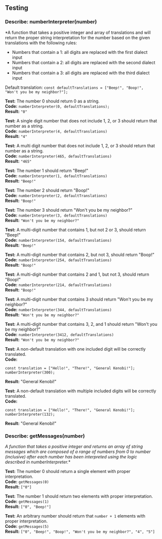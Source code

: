 ## Testing

### Describe: numberInterpreter(number)
*A function that takes a positive integer and array of translations and will return the proper string interpretation for the number based on the given translations with the following rules:

* Numbers that contain a 1: all digits are replaced with the first dialect input
* Numbers that contain a 2: all digits are replaced with the second dialect input
* Numbers that contain a 3: all digits are replaced with the third dialect input

Default translation: `const defaultTranslations = ["Beep!", "Boop!", "Won't you be my neighbor?"];`

**Test:** The number 0 should return 0 as a string.  
**Code:** `numberInterpreter(0, defaultTranslations);`  
**Result:** `"0"`

**Test:** A single digit number that does not include 1, 2, or 3 should return that number as a string.  
**Code:** `numberInterpreter(4, defaultTranslations)`  
**Result:** `"4"`

**Test:** A multi digit number that does not include 1, 2, or 3 should return that number as a string.  
**Code:** `numberInterpreter(465, defaultTranslations)`  
**Result:** `"465"`

**Test:** The number 1 should return "Beep!"  
**Code:** `numberInterpreter(1, defaultTranslations)`  
**Result:** `"Beep!"`

**Test:** The number 2 should return "Boop!"  
**Code:** `numberInterpreter(2, defaultTranslations)`  
**Result:** `"Boop!"`

**Test:** The number 3 should return "Won't you be my neighbor?"  
**Code:** `numberInterpreter(3, defaultTranslations)`  
**Result:** `"Won't you be my neighbor?"`

**Test:** A multi-digit number that contains 1, but not 2 or 3, should return "Beep!"  
**Code:** `numberInterpreter(154, defaultTranslations)`  
**Result:** `"Beep!"`

**Test:** A multi-digit number that contains 2, but not 3, should return "Boop!"  
**Code:** `numberInterpreter(254, defaultTranslations)`  
**Result:** `"Boop!"`

**Test:** A multi-digit number that contains 2 and 1, but not 3, should return "Boop!"  
**Code:** `numberInterpreter(214, defaultTranslations)`  
**Result:** `"Boop!"`

**Test:** A multi-digit number that contains 3 should return "Won't you be my neighbor?"  
**Code:** `numberInterpreter(344, defaultTranslations)`  
**Result:** `"Won't you be my neighbor?"`

**Test:** A multi-digit number that contains 3, 2, and 1 should return "Won't you be my neighbor?"  
**Code:** `numberInterpreter(3412, defaultTranslations)`  
**Result:** `"Won't you be my neighbor?"`

**Test:** A non-default translation with one included digit will be correctly translated.  
**Code:**

    const translation = ["Hello!", "There!", "General Kenobi!"];  
    numberInterpreter(300);

**Result:** "General Kenobi!"

**Test:** A non-default translation with multiple included digits will be correctly translated.  
**Code:**

    const translation = ["Hello!", "There!", "General Kenobi!"];  
    numberInterpreter(132);

**Result:** "General Kenobi!"

### Describe: getMessages(number)
*A function that takes a positive integer and returns an array of string messages which are composed of a range of numbers from 0 to number (inclusive) after each number has been interpreted using the logic described in numberInterpreter.**

**Test:** The number 0 should return a single element with proper interpretation.  
**Code:** `getMessages(0)`  
**Result:** `["0"]`

**Test:** The number 1 should return two elements with proper interpretation.  
**Code:** `getMessages(1)`  
**Result:** `["0", "Beep!"]`

**Test:** An arbitrary number should return that `number + 1` elements with proper interpretation.  
**Code:** `getMessages(5)`  
**Result:** `["0", "Beep!", "Boop!", "Won't you be my neighbor?", "4", "5"]`